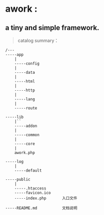 
# **awork** :

## a tiny and simple framework.

> catalog summary：
```
/---
-----app
    |
    -----config
    |
    -----data
    |
    -----html
    |
    -----http
    |
    -----lang
    |
    -----route

-----lib
    |``
    -----addon
    |
    -----common
    |
    -----core
    |
    awork.php

-----log
    |
    -----default

-----public
    |
    -----.htaccess
    -----favicon.ico
    -----index.php       入口文件

-----README.md           文档说明

```


